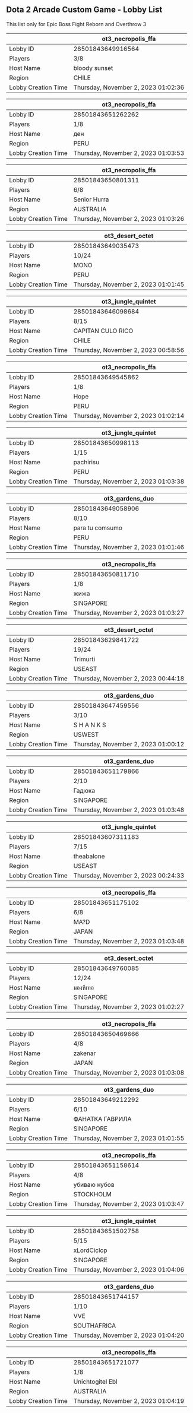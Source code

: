 ## Dota 2 Arcade Custom Game - Lobby List

This list only for Epic Boss Fight Reborn and Overthrow 3

|  | ot3_necropolis_ffa |
| ------ | ------ |
| Lobby ID | 28501843649916564 |
| Players | 3/8 |
| Host Name | bloody sunset |
| Region | CHILE |
| Lobby Creation Time | Thursday, November 2, 2023 01:02:36 |


|  | ot3_necropolis_ffa |
| ------ | ------ |
| Lobby ID | 28501843651262262 |
| Players | 1/8 |
| Host Name | ден |
| Region | PERU |
| Lobby Creation Time | Thursday, November 2, 2023 01:03:53 |


|  | ot3_necropolis_ffa |
| ------ | ------ |
| Lobby ID | 28501843650801311 |
| Players | 6/8 |
| Host Name | Senior Hurra |
| Region | AUSTRALIA |
| Lobby Creation Time | Thursday, November 2, 2023 01:03:26 |


|  | ot3_desert_octet |
| ------ | ------ |
| Lobby ID | 28501843649035473 |
| Players | 10/24 |
| Host Name | MONO |
| Region | PERU |
| Lobby Creation Time | Thursday, November 2, 2023 01:01:45 |


|  | ot3_jungle_quintet |
| ------ | ------ |
| Lobby ID | 28501843646098684 |
| Players | 8/15 |
| Host Name | CAPITAN CULO RICO |
| Region | CHILE |
| Lobby Creation Time | Thursday, November 2, 2023 00:58:56 |


|  | ot3_necropolis_ffa |
| ------ | ------ |
| Lobby ID | 28501843649545862 |
| Players | 1/8 |
| Host Name | Hope |
| Region | PERU |
| Lobby Creation Time | Thursday, November 2, 2023 01:02:14 |


|  | ot3_jungle_quintet |
| ------ | ------ |
| Lobby ID | 28501843650998113 |
| Players | 1/15 |
| Host Name | pachirisu |
| Region | PERU |
| Lobby Creation Time | Thursday, November 2, 2023 01:03:38 |


|  | ot3_gardens_duo |
| ------ | ------ |
| Lobby ID | 28501843649058906 |
| Players | 8/10 |
| Host Name | para tu comsumo |
| Region | PERU |
| Lobby Creation Time | Thursday, November 2, 2023 01:01:46 |


|  | ot3_necropolis_ffa |
| ------ | ------ |
| Lobby ID | 28501843650811710 |
| Players | 1/8 |
| Host Name | жижа |
| Region | SINGAPORE |
| Lobby Creation Time | Thursday, November 2, 2023 01:03:27 |


|  | ot3_desert_octet |
| ------ | ------ |
| Lobby ID | 28501843629841722 |
| Players | 19/24 |
| Host Name | Trimurti |
| Region | USEAST |
| Lobby Creation Time | Thursday, November 2, 2023 00:44:18 |


|  | ot3_gardens_duo |
| ------ | ------ |
| Lobby ID | 28501843647459556 |
| Players | 3/10 |
| Host Name | S H A N K S |
| Region | USWEST |
| Lobby Creation Time | Thursday, November 2, 2023 01:00:12 |


|  | ot3_gardens_duo |
| ------ | ------ |
| Lobby ID | 28501843651179866 |
| Players | 2/10 |
| Host Name | Гадюка |
| Region | SINGAPORE |
| Lobby Creation Time | Thursday, November 2, 2023 01:03:48 |


|  | ot3_jungle_quintet |
| ------ | ------ |
| Lobby ID | 28501843607311183 |
| Players | 7/15 |
| Host Name | theabalone |
| Region | USEAST |
| Lobby Creation Time | Thursday, November 2, 2023 00:24:33 |


|  | ot3_necropolis_ffa |
| ------ | ------ |
| Lobby ID | 28501843651175102 |
| Players | 6/8 |
| Host Name | MA?D |
| Region | JAPAN |
| Lobby Creation Time | Thursday, November 2, 2023 01:03:48 |


|  | ot3_desert_octet |
| ------ | ------ |
| Lobby ID | 28501843649760085 |
| Players | 12/24 |
| Host Name | มองหีเทอ |
| Region | SINGAPORE |
| Lobby Creation Time | Thursday, November 2, 2023 01:02:27 |


|  | ot3_necropolis_ffa |
| ------ | ------ |
| Lobby ID | 28501843650469666 |
| Players | 4/8 |
| Host Name | zakenar |
| Region | JAPAN |
| Lobby Creation Time | Thursday, November 2, 2023 01:03:08 |


|  | ot3_gardens_duo |
| ------ | ------ |
| Lobby ID | 28501843649212292 |
| Players | 6/10 |
| Host Name | ФАНАТКА ГАВРИЛА |
| Region | SINGAPORE |
| Lobby Creation Time | Thursday, November 2, 2023 01:01:55 |


|  | ot3_necropolis_ffa |
| ------ | ------ |
| Lobby ID | 28501843651158614 |
| Players | 4/8 |
| Host Name | убиваю нубов |
| Region | STOCKHOLM |
| Lobby Creation Time | Thursday, November 2, 2023 01:03:47 |


|  | ot3_jungle_quintet |
| ------ | ------ |
| Lobby ID | 28501843651502758 |
| Players | 5/15 |
| Host Name | xLordCiclop |
| Region | SINGAPORE |
| Lobby Creation Time | Thursday, November 2, 2023 01:04:06 |


|  | ot3_gardens_duo |
| ------ | ------ |
| Lobby ID | 28501843651744157 |
| Players | 1/10 |
| Host Name | VVE |
| Region | SOUTHAFRICA |
| Lobby Creation Time | Thursday, November 2, 2023 01:04:20 |


|  | ot3_necropolis_ffa |
| ------ | ------ |
| Lobby ID | 28501843651721077 |
| Players | 1/8 |
| Host Name | Unichtogitel Ebl |
| Region | AUSTRALIA |
| Lobby Creation Time | Thursday, November 2, 2023 01:04:19 |


